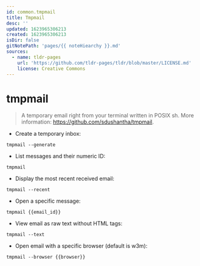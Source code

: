 ```yaml
---
id: common.tmpmail
title: Tmpmail
desc: ''
updated: 1623965306213
created: 1623965306213
isDir: false
gitNotePath: 'pages/{{ noteHiearchy }}.md'
sources:
  - name: tldr-pages
    url: 'https://github.com/tldr-pages/tldr/blob/master/LICENSE.md'
    license: Creative Commons
---
```

# tmpmail

> A temporary email right from your terminal written in POSIX sh.
> More information: <https://github.com/sdushantha/tmpmail>.

- Create a temporary inbox:

`tmpmail --generate`

- List messages and their numeric ID:

`tmpmail`

- Display the most recent received email:

`tmpmail --recent`

- Open a specific message:

`tmpmail {{email_id}}`

- View email as raw text without HTML tags:

`tmpmail --text`

- Open email with a specific browser (default is w3m):

`tmpmail --browser {{browser}}`

